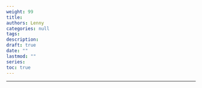 ```yaml
---
weight: 99
title: 
authors: Lenny
categories: null
tags: 
description: 
draft: true
date: ""
lastmod: ""
series:
toc: true
---
```



<!--more-->
---

<change the draft status from true to false>